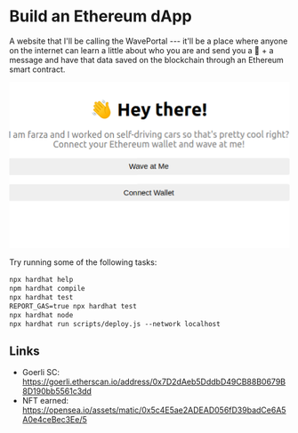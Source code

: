 # Build an Ethereum dApp

A website that I'll be calling the WavePortal --- it'll be a place where anyone on the internet can learn a little about who you are and send you a 👋 + a message and have that data saved on the blockchain through an Ethereum smart contract.


![sample image app](./images/app.png)


Try running some of the following tasks:

```shell
npx hardhat help
npm hardhat compile
npx hardhat test
REPORT_GAS=true npx hardhat test
npx hardhat node
npx hardhat run scripts/deploy.js --network localhost
```

## Links

* Goerli SC: https://goerli.etherscan.io/address/0x7D2dAeb5DddbD49CB88B0679B8D190bb5561c3dd
* NFT earned: https://opensea.io/assets/matic/0x5c4E5ae2ADEAD056fD39badCe6A5A0e4ceBec3Ee/5

